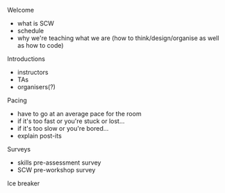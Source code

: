 Welcome
- what is SCW
- schedule
- why we're teaching what we are (how to think/design/organise as well as how to code)

Introductions
- instructors
- TAs
- organisers(?)

Pacing
- have to go at an average pace for the room
- if it's too fast or you're stuck or lost...
- if it's too slow or you're bored...
- explain post-its

Surveys
- skills pre-assessment survey
- SCW pre-workshop survey

Ice breaker
